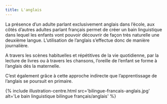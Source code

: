 ```yaml
---
title: L'anglais
---
```


La présence d’un adulte parlant exclusivement anglais dans l’école, aux côtés d’autres adultes parlant français permet de créer un bain linguistique dans lequel les enfants vont pouvoir découvrir de façon très naturelle une deuxième langue. L’utilisation de l’anglais s’effectue donc de manière journalière.

A travers les scènes habituelles et répétitives de la vie quotidienne, par la lecture de livres ou à travers les chansons, l’oreille de l’enfant se forme à l’anglais dès la maternelle.

C’est également grâce à cette approche indirecte que l’apprentissage de l’anglais se poursuit en primaire.

{% include illustration-centre.html src='bilingue-francais-anglais.jpg' alt='Le bain linguistique bilingue français/anglais' %}

